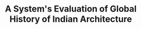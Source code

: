 ---
type: Book
title:  "A System's Evaluation of Global History of Indian Architecture"
authors: Sen, Joy, Mohanty, A (2016)
link: https://www.amazon.com/Systems-Evaluation-Global-History-Architecture/dp/8192473325
image: 'https://images-na.ssl-images-amazon.com/images/I/51kbgOTmnIL._SX331_BO1,204,203,200_.jpg'
location: IIT Kharagpur
---